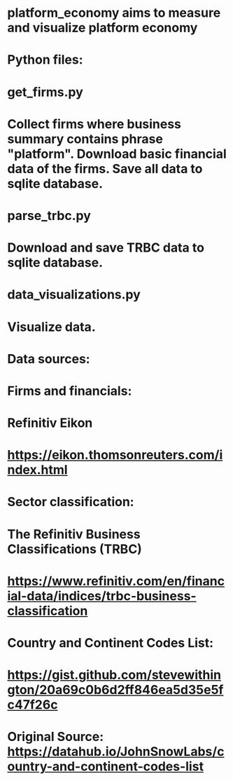 # platform_economy aims to measure and visualize platform economy

# Python files:
#     get_firms.py
#         Collect firms where business summary contains phrase "platform". Download basic financial data of the firms. Save all data to sqlite database.
#     
#     parse_trbc.py
#         Download and save TRBC data to sqlite database.
#     
#     data_visualizations.py
#         Visualize data.
#     
# Data sources:
#     Firms and financials:
#         Refinitiv Eikon
#         https://eikon.thomsonreuters.com/index.html
#     
#     Sector classification:
#         The Refinitiv Business Classifications (TRBC)
#         https://www.refinitiv.com/en/financial-data/indices/trbc-business-classification
#     
#     Country and Continent Codes List:
#        https://gist.github.com/stevewithington/20a69c0b6d2ff846ea5d35e5fc47f26c
#         Original Source: https://datahub.io/JohnSnowLabs/country-and-continent-codes-list
    